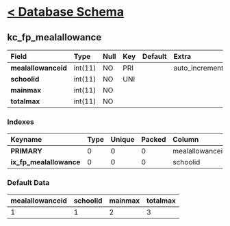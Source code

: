 # [< Database Schema](DatabaseSchema.md) #

## kc\_fp\_mealallowance ##
| **Field** | Type | Null | Key | Default | Extra | Comment |
|:----------|:-----|:-----|:----|:--------|:------|:--------|
| **mealallowanceid** | int(11) | NO   | PRI |         | auto\_increment |         |
| **schoolid** | int(11) | NO   | UNI |         |       |         |
| **mainmax** | int(11) | NO   |     |         |       |         |
| **totalmax** | int(11) | NO   |     |         |       |         |


### Indexes ###
| **Keyname** | Type | Unique | Packed | Column | Seq | Cardinality | Collation | Null | Comment |
|:------------|:-----|:-------|:-------|:-------|:----|:------------|:----------|:-----|:--------|
| **PRIMARY** | 0    | 0      | 0      | mealallowanceid | 1   | 1           | A         | 0    | 0       |
| **ix\_fp\_mealallowance** | 0    | 0      | 0      | schoolid | 1   | 1           | A         | 0    | 0       |


### Default Data ###
| mealallowanceid | schoolid | mainmax | totalmax |
|:----------------|:---------|:--------|:---------|
| 1               | 1        | 2       | 3        |